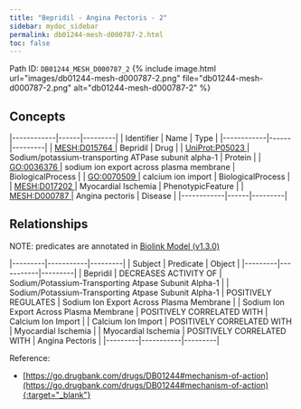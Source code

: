 ```yaml
---
title: "Bepridil - Angina Pectoris - 2"
sidebar: mydoc_sidebar
permalink: db01244-mesh-d000787-2.html
toc: false 
---
```



Path ID: `DB01244_MESH_D000787_2`
{% include image.html url="images/db01244-mesh-d000787-2.png" file="db01244-mesh-d000787-2.png" alt="db01244-mesh-d000787-2" %}

## Concepts

|------------|------|---------|
| Identifier | Name | Type    |
|------------|------|---------|
| <a href="https://identifiers.org/MESH:D015764">MESH:D015764 </a> | Bepridil | Drug |
| <a href="https://identifiers.org/UniProt:P05023">UniProt:P05023 </a> | Sodium/potassium-transporting ATPase subunit alpha-1 | Protein |
| <a href="https://identifiers.org/GO:0036376">GO:0036376 </a> | sodium ion export across plasma membrane | BiologicalProcess |
| <a href="https://identifiers.org/GO:0070509">GO:0070509 </a> | calcium ion import | BiologicalProcess |
| <a href="https://identifiers.org/MESH:D017202">MESH:D017202 </a> | Myocardial Ischemia | PhenotypicFeature |
| <a href="https://identifiers.org/MESH:D000787">MESH:D000787 </a> | Angina pectoris | Disease |
|------------|------|---------|

## Relationships


NOTE: predicates are annotated in <a href="https://github.com/biolink/biolink-model/releases/tag/v1.3.0">Biolink Model (v1.3.0)</a>

|---------|-----------|---------|
| Subject | Predicate | Object  |
|---------|-----------|---------|
| Bepridil | DECREASES ACTIVITY OF | Sodium/Potassium-Transporting Atpase Subunit Alpha-1 |
| Sodium/Potassium-Transporting Atpase Subunit Alpha-1 | POSITIVELY REGULATES | Sodium Ion Export Across Plasma Membrane |
| Sodium Ion Export Across Plasma Membrane | POSITIVELY CORRELATED WITH | Calcium Ion Import |
| Calcium Ion Import | POSITIVELY CORRELATED WITH | Myocardial Ischemia |
| Myocardial Ischemia | POSITIVELY CORRELATED WITH | Angina Pectoris |
|---------|-----------|---------|

Reference:
  - [https://go.drugbank.com/drugs/DB01244#mechanism-of-action](https://go.drugbank.com/drugs/DB01244#mechanism-of-action){:target="_blank"}